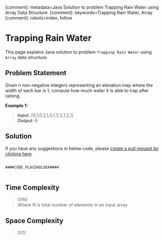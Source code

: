 [comment]: metadata=Java Solution to problem Trapping Rain Water using Array Data Structure.
[comment]: keywords=Trapping Rain Water, Array
[comment]: robots=index, follow


<h1>Trapping Rain Water</h1>
<p>
This page explains Java solution to problem <code class="inline">Trapping Rain Water</code> using <code class="inline">Array</code> data structure.
</p>


<h2 class="heading">Problem Statement</h2>
<p>
Given n non-negative integers representing an elevation map where the width of each bar is 1, compute how much water it is able to trap after raining.
</p>

<b>Example 1:</b>
<blockquote>
<p>
<b>Input</b>: [0,1,0,2,1,0,1,3,2,1,2,1]<br />
<b>Output</b>: 6<br/>
</p>
</blockquote>


<h2 class="heading">Solution</h2>
If you have any suggestions in below code, please <a href="####LINK_PLACEHOLDER####" target="_blank" rel="noopener noreferrer" class="absolute">create a pull request by clicking here</a>.
<pre>
<code class="language-java">
####CODE_PLACEHOLDER####
</code>
</pre>


<h2 class="heading">Time Complexity</h2>
<blockquote>
<p>
O(N) <br />
Where N is total number of elements in an input array
</p>
</blockquote>


<h2 class="heading">Space Complexity</h2>
<blockquote>
<p>
O(1)
</p>
</blockquote>